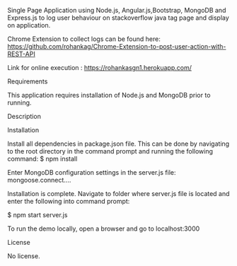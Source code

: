 Single Page Application using Node.js, Angular.js,Bootstrap, MongoDB and Express.js to log user behaviour on stackoverflow java tag page and display on application.

Chrome Extension to collect logs can be found here: https://github.com/rohankag/Chrome-Extension-to-post-user-action-with-REST-API


Link for online execution :  https://rohankasgn1.herokuapp.com/

Requirements

This application requires installation of Node.js and MongoDB prior to running.

Description

Installation

Install all dependencies in package.json file. This can be done by navigating to the root directory in the command prompt and running the following command: $ npm install

Enter MongoDB configuration settings in the server.js file: mongoose.connect....

Installation is complete. Navigate to folder where server.js file is located and enter the following into command prompt:

$ npm start server.js

To run the demo locally, open a browser and go to localhost:3000

License

No license.


